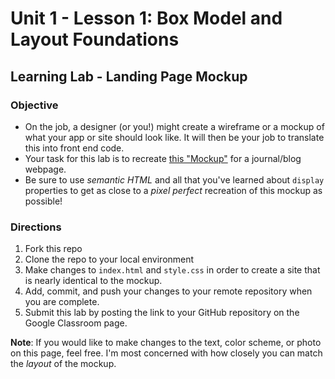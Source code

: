 # Unit 1 - Lesson 1: Box Model and Layout Foundations
## Learning Lab - Landing Page Mockup

### Objective 
* On the job, a designer (or you!) might create a wireframe or a mockup of what your app or site should look like. It will then be your job to translate this into front end code.
* Your task for this lab is to recreate [this "Mockup"](https://www.figma.com/proto/Vm0MzNYpiV6ihbQHOb1SCH/9.12.19-Code-a-long-1?scaling=min-zoom&node-id=1%3A3) for a journal/blog webpage.
* Be sure to use _semantic HTML_ and all that you've learned about `display` properties to get as close to a _pixel perfect_ recreation of this mockup as possible!

### Directions
1. Fork this repo
2. Clone the repo to your local environment
3. Make changes to `index.html` and `style.css` in order to create a site that is nearly identical to the mockup.
4. Add, commit, and push your changes to your remote repository when you are complete.
5. Submit this lab by posting the link to your GitHub repository on the Google Classroom page.

**Note**: If you would like to make changes to the text, color scheme, or photo on this page, feel free. I'm most concerned with how closely you can match the _layout_ of the mockup.
